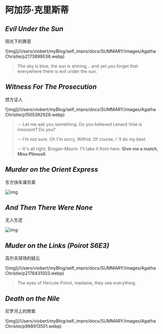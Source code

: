 # 阿加莎·克里斯蒂



##  _Evil Under the Sun_

阳光下的罪恶

![img](/Users/viobert/myBlog/self_impro/docs/SUMMARY/images/Agatha Christie/p2173899536.webp)

> The sky is blue, the sun is shining… and yet you forget that everywhere there is evil under the sun.



## _Witness For The Prosecution_

控方证人

![img](/Users/viobert/myBlog/self_impro/docs/SUMMARY/images/Agatha Christie/p1505392928.webp)

> -- Let me ask you something. Do you believed Lenard Vole is innocent? Do you?
>
> -- I'm not sure. Oh I'm sorry, Wilfrid. Of course, I 'll do my best.
>
> -- It's all right, Brogan-Moore. I'll take it from here. **Give me a match, Miss Plimsoll.**



## _Murder on the Orient Express_

东方快车谋杀案

![img](/Users/viobert/myBlog/self_impro/docs/SUMMARY/images/others/p1948648367.webp)



## _And Then There Were None_

无人生还

![img](https://img9.doubanio.com/view/photo/m/public/p2302407696.webp)



## _Muder on the Links (Poirot S6E3)_

高尔夫球场的疑云

![img](/Users/viobert/myBlog/self_impro/docs/SUMMARY/images/Agatha Christie/p2176431003.webp)

> The eyes of Hercule Poirot, madame, they see everything.



## _Death on the Nile_

尼罗河上的惨案

![img](/Users/viobert/myBlog/self_impro/docs/SUMMARY/images/Agatha Christie/p998913501.webp)